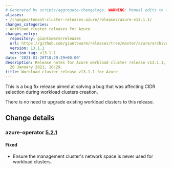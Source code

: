 ```yaml
---
# Generated by scripts/aggregate-changelogs. WARNING: Manual edits to this files will be overwritten.
aliases:
- /changes/tenant-cluster-releases-azure/releases/azure-v13.1.1/
changes_categories:
- Workload cluster releases for Azure
changes_entry:
  repository: giantswarm/releases
  url: https://github.com/giantswarm/releases/tree/master/azure/archived/v13.1.1
  version: 13.1.1
  version_tag: v13.1.1
date: '2021-01-20T10:29:29+00:00'
description: Release notes for Azure workload cluster release v13.1.1, published on
  20 January 2021, 10:29.
title: Workload cluster release v13.1.1 for Azure
---
```


This is a bug fix release aimed at solving a bug that was affecting CIDR selection during workload clusters creation.

There is no need to upgrade existing workload clusters to this release.

## Change details

### azure-operator [5.2.1](https://github.com/giantswarm/azure-operator/releases/tag/v5.2.1)

#### Fixed
- Ensure the management cluster's network space is never used for workload clusters.
